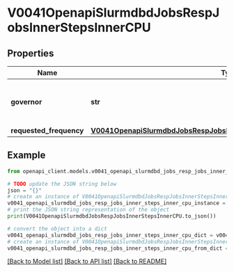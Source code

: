 # V0041OpenapiSlurmdbdJobsRespJobsInnerStepsInnerCPU


## Properties

Name | Type | Description | Notes
------------ | ------------- | ------------- | -------------
**governor** | **str** | Requested CPU frequency governor in kHz | [optional] 
**requested_frequency** | [**V0041OpenapiSlurmdbdJobsRespJobsInnerStepsInnerCPURequestedFrequency**](V0041OpenapiSlurmdbdJobsRespJobsInnerStepsInnerCPURequestedFrequency.md) |  | [optional] 

## Example

```python
from openapi_client.models.v0041_openapi_slurmdbd_jobs_resp_jobs_inner_steps_inner_cpu import V0041OpenapiSlurmdbdJobsRespJobsInnerStepsInnerCPU

# TODO update the JSON string below
json = "{}"
# create an instance of V0041OpenapiSlurmdbdJobsRespJobsInnerStepsInnerCPU from a JSON string
v0041_openapi_slurmdbd_jobs_resp_jobs_inner_steps_inner_cpu_instance = V0041OpenapiSlurmdbdJobsRespJobsInnerStepsInnerCPU.from_json(json)
# print the JSON string representation of the object
print(V0041OpenapiSlurmdbdJobsRespJobsInnerStepsInnerCPU.to_json())

# convert the object into a dict
v0041_openapi_slurmdbd_jobs_resp_jobs_inner_steps_inner_cpu_dict = v0041_openapi_slurmdbd_jobs_resp_jobs_inner_steps_inner_cpu_instance.to_dict()
# create an instance of V0041OpenapiSlurmdbdJobsRespJobsInnerStepsInnerCPU from a dict
v0041_openapi_slurmdbd_jobs_resp_jobs_inner_steps_inner_cpu_from_dict = V0041OpenapiSlurmdbdJobsRespJobsInnerStepsInnerCPU.from_dict(v0041_openapi_slurmdbd_jobs_resp_jobs_inner_steps_inner_cpu_dict)
```
[[Back to Model list]](../README.md#documentation-for-models) [[Back to API list]](../README.md#documentation-for-api-endpoints) [[Back to README]](../README.md)


